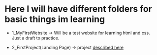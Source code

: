 # Here I will have different folders for basic things im learning

- 1_MyFirstWebsite -> Will be a test website for learning html and css. Just a draft to practice.

- 2_FirstProject(Landing Page) -> project [described here](https://www.theodinproject.com/paths/foundations/courses/foundations/lessons/landing-page)